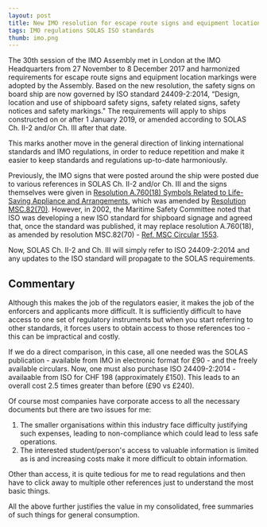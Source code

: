 ```yaml
---
layout: post
title: New IMO resolution for escape route signs and equipment location markings
tags: IMO regulations SOLAS ISO standards
thumb: imo.png
---
```

The 30th session of the IMO Assembly met in London at the IMO Headquarters from 27 November to 8 December 2017 and harmonized requirements for escape route signs and equipment location markings were adopted by the Assembly.  Based on the new resolution, the safety signs on board ship are now governed by ISO standard 24409-2:2014, “Design, location and use of shipboard safety signs, safety related signs, safety notices and safety markings." The requirements will apply to ships constructed on or after 1 January 2019, or amended according to SOLAS Ch. II-2 and/or Ch. III after that date.

This marks another move in the general direction of linking international standards and IMO regulations, in order to reduce repetition and make it easier to keep standards and regulations up-to-date harmoniously.

Previously, the IMO signs that were posted around the ship were posted due to various references in SOLAS Ch. II-2 and/or Ch. III and the signs themselves were given in [Resolution A.760(18) Symbols Related to Life-Saving Appliance and Arrangements](http://www.imo.org/blast/blastDataHelper.asp?data_id=22605&filename=A760(18)E.pdf), which was amended by [Resolution MSC.82(70)](http://www.imo.org/en/KnowledgeCentre/IndexofIMOResolutions/Maritime-Safety-Committee-(MSC)/Documents/MSC.82(70).pdf).  However, in 2002, the Maritime Safety Committee noted that ISO was developing a new ISO standard for shipboard signage and agreed that, once the standard was published, it may replace resolution A.760(18), as amended by resolution MSC.82(70) - [Ref. MSC Circular 1553](http://www.classysurveyor.com/assets/IMO/MSC.1-Circ.1553%20-%20Shipboard%20Escape%20Route%20Signs%20And%20Emergency%20Equipment%20Location%20Markings%20(Secretariat).pdf).

Now, SOLAS Ch. II-2 and Ch. III will simply refer to ISO 24409-2:2014 and any updates to the ISO standard will propagate to the SOLAS requirements.


## Commentary

Although this makes the job of the regulators easier, it makes the job of the enforcers and applicants more difficult.  It is sufficiently difficult to have access to one set of regulatory instruments but when you start referring to other standards, it forces users to obtain access to those references too - this can be impractical and costly.

If we do a direct comparison, in this case, all one needed was the SOLAS publication - available from IMO in electronic format for £90 - and the freely available circulars.  Now, one must also purchase ISO 24409-2:2014 - availaable from ISO for CHF 198 (approximately £150).  This leads to an overall cost 2.5 times greater than before (£90 vs £240).

Of course most companies have corporate access to all the necessary documents but there are two issues for me:
1. The smaller organisations within this industry face difficulty justifying such expenses, leading to non-compliance which could lead to less safe operations.
2. The interested student/person's access to valuable information is limited as is and increasing costs make it more difficult to obtain information.

Other than access, it is quite tedious for me to read regulations and then have to click away to multiple other references just to understand the most basic things.

All the above further justifies the value in my consolidated, free summaries of such things for general consumption.
